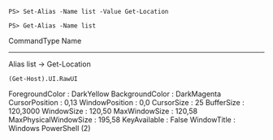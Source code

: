 `PS> Set-Alias -Name list -Value Get-Location`

`PS> Get-Alias -Name list`

CommandType     Name
-----------     ----
Alias           list -> Get-Location



`(Get-Host).UI.RawUI`

ForegroundColor       : DarkYellow
BackgroundColor       : DarkMagenta
CursorPosition        : 0,13
WindowPosition        : 0,0
CursorSize            : 25
BufferSize            : 120,3000
WindowSize            : 120,50
MaxWindowSize         : 120,58
MaxPhysicalWindowSize : 195,58
KeyAvailable          : False
WindowTitle           : Windows PowerShell (2)

